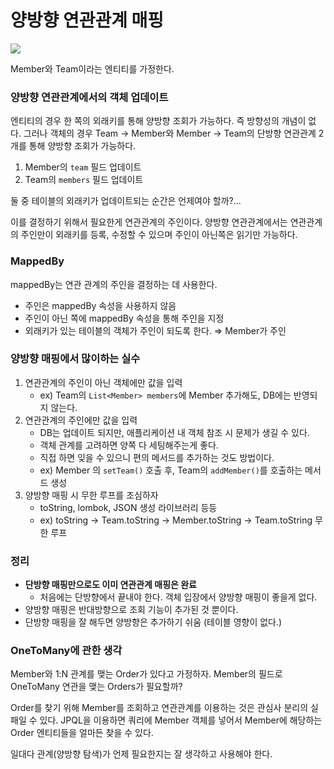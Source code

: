 # 양방향 연관관계 매핑

![](../img/jpa-04.png)

Member와 Team이라는 엔티티를 가정한다.

### 양방향 연관관계에서의 객체 업데이트

엔티티의 경우 한 쪽의 외래키를 통해 양방향 조회가 가능하다. 즉 방향성의 개념이 없다. 그러나 객체의 경우 Team → Member와 Member → Team의 단방향 연관관계 2개를 통해 양방향 조회가 가능하다.

1. Member의 `team` 필드 업데이트
2. Team의 `members` 필드 업데이트

둘 중 테이블의 외래키가 업데이트되는 순간은 언제여야 할까?...

이를 결정하기 위해서 필요한게 연관관계의 주인이다. 양방향 연관관계에서는 연관관계의 주인만이 외래키를 등록, 수정할 수 있으며 주인이 아닌쪽은 읽기만 가능하다.

### MappedBy

mappedBy는 연관 관계의 주인을 결정하는 데 사용한다.

- 주인은 mappedBy 속성을 사용하지 않음
- 주인이 아닌 쪽에 mappedBy 속성을 통해 주인을 지정
- 외래키가 있는 테이블의 객체가 주인이 되도록 한다. ⇒ Member가 주인

### 양방향 매핑에서 많이하는 실수

1. 연관관계의 주인이 아닌 객체에만 값을 입력
   - ex) Team의 `List<Member> members`에 Member 추가해도, DB에는 반영되지 않는다.
2. 연관관계의 주인에만 값을 입력
   - DB는 업데이트 되지만, 애플리케이션 내 객체 참조 시 문제가 생길 수 있다.
   - 객체 관계를 고려하면 양쪽 다 세팅해주는게 좋다.
   - 직접 하면 잊을 수 있으니 편의 메서드를 추가하는 것도 방법이다.
   - ex) Member 의 `setTeam()` 호출 후, Team의 `addMember()`를 호출하는 메서드 생성
3. 양방향 매핑 시 무한 루프를 조심하자
   - toString, lombok, JSON 생성 라이브러리 등등
   - ex) toString → Team.toString → Member.toString → Team.toString 무한 루프

### 정리

- **단방향 매핑만으로도 이미 연관관계 매핑은 완료**
  - 처음에는 단방향에서 끝내야 한다. 객체 입장에서 양방향 매핑이 좋을게 없다.
- 양방향 매핑은 반대방향으로 조회 기능이 추가된 것 뿐이다.
- 단방향 매핑을 잘 해두면 양방향은 추가하기 쉬움 (테이블 영향이 없다.)

### OneToMany에 관한 생각

Member와 1:N 관계를 맺는 Order가 있다고 가정하자. Member의 필드로 OneToMany 연관을 맺는 Orders가 필요할까?

Order를 찾기 위해 Member를 조회하고 연관관계를 이용하는 것은 관심사 분리의 실패일 수 있다. JPQL을 이용하면 쿼리에 Member 객체를 넣어서 Member에 해당하는 Order 엔티티들을 얼마든 찾을 수 있다.

일대다 관계(양방향 탐색)가 언제 필요한지는 잘 생각하고 사용해야 한다.

